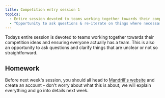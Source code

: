 ```yaml
---
title: Competition entry session 1
topics:
  - Entire session devoted to teams working together towards their competition ideas
  - "Opportunity to ask questions & re-iterate on things where necessary"
---
```


Todays entire session is devoted to teams working together towards their competition ideas and ensuring everyone actually has a team.
This is also an opportunity to ask questions and clarify things that are unclear or not so straightforward.

## Homework

Before next week's session, you should all head to [Mandrill's website](http://mandrill.com/) and create an account - don't worry about what this is about, we will explain everything and go into details next week.
